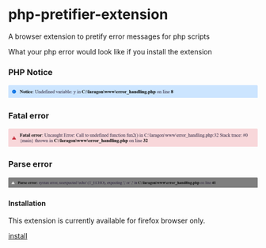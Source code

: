 # php-pretifier-extension

A browser extension to pretify error messages for php scripts

What your php error would look like if you install the extension

### PHP Notice
![php notice](images/Screenshot%202022-10-05%20at%2023-03-54%20Screenshot.png)
### Fatal error
![Fatal error](images/Screenshot%202022-10-05%20at%2023-01-58%20Screenshot.png)

### Parse error
![Pharse error](images/Screenshot%202022-10-05%20at%2023-04-29%20Screenshot.png)

#### Installation

This extension is currently available for firefox browser only.

[install](https://addons.mozilla.org/en-US/firefox/addon/php-pretifier/)